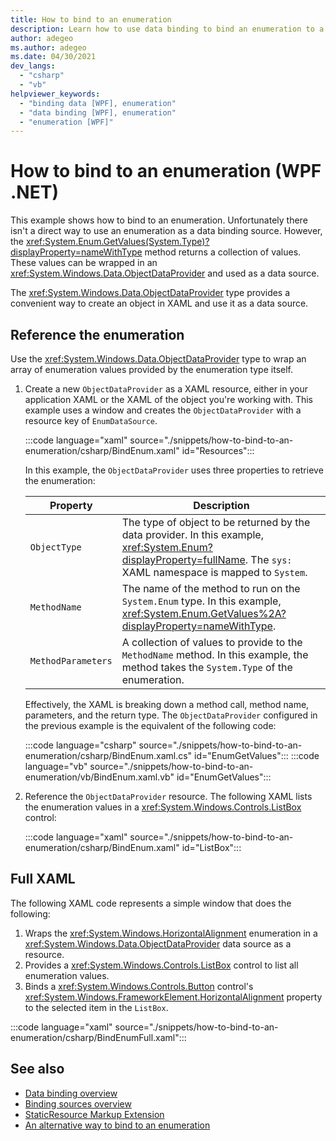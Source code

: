 ```yaml
---
title: How to bind to an enumeration
description: Learn how to use data binding to bind an enumeration to a collection object in XAML and in code for Windows Presentation Foundation.
author: adegeo
ms.author: adegeo
ms.date: 04/30/2021
dev_langs:
  - "csharp"
  - "vb"
helpviewer_keywords: 
  - "binding data [WPF], enumeration"
  - "data binding [WPF], enumeration"
  - "enumeration [WPF]"
---
```


# How to bind to an enumeration (WPF .NET)

This example shows how to bind to an enumeration. Unfortunately there isn't a direct way to use an enumeration as a data binding source. However, the <xref:System.Enum.GetValues(System.Type)?displayProperty=nameWithType> method returns a collection of values. These values can be wrapped in an <xref:System.Windows.Data.ObjectDataProvider> and used as a data source.

The <xref:System.Windows.Data.ObjectDataProvider> type provides a convenient way to create an object in XAML and use it as a data source.

## Reference the enumeration

Use the <xref:System.Windows.Data.ObjectDataProvider> type to wrap an array of enumeration values provided by the enumeration type itself.

01. Create a new `ObjectDataProvider` as a XAML resource, either in your application XAML or the XAML of the object you're working with. This example uses a window and creates the `ObjectDataProvider` with a resource key of `EnumDataSource`.

    :::code language="xaml" source="./snippets/how-to-bind-to-an-enumeration/csharp/BindEnum.xaml" id="Resources":::

    In this example, the `ObjectDataProvider` uses three properties to retrieve the enumeration:

    | Property           | Description                                                                                                                                                            |
    |--------------------|------------------------------------------------------------------------------------------------------------------------------------------------------------------------|
    | `ObjectType`       | The type of object to be returned by the data provider. In this example, <xref:System.Enum?displayProperty=fullName>. The `sys:` XAML namespace is mapped to `System`. |
    | `MethodName`       | The name of the method to run on the `System.Enum` type. In this example, <xref:System.Enum.GetValues%2A?displayProperty=nameWithType>.                                |
    | `MethodParameters` | A collection of values to provide to the `MethodName` method. In this example, the method takes the `System.Type` of the enumeration.                                  |

    Effectively, the XAML is breaking down a method call, method name, parameters, and the return type. The `ObjectDataProvider` configured in the previous example is the equivalent of the following code:

    :::code language="csharp" source="./snippets/how-to-bind-to-an-enumeration/csharp/BindEnum.xaml.cs" id="EnumGetValues":::
    :::code language="vb" source="./snippets/how-to-bind-to-an-enumeration/vb/BindEnum.xaml.vb" id="EnumGetValues":::

02. Reference the `ObjectDataProvider` resource. The following XAML lists the enumeration values in a <xref:System.Windows.Controls.ListBox> control:

    :::code language="xaml" source="./snippets/how-to-bind-to-an-enumeration/csharp/BindEnum.xaml" id="ListBox":::

## Full XAML

The following XAML code represents a simple window that does the following:

01. Wraps the <xref:System.Windows.HorizontalAlignment> enumeration in a <xref:System.Windows.Data.ObjectDataProvider> data source as a resource.
01. Provides a <xref:System.Windows.Controls.ListBox> control to list all enumeration values.
01. Binds a <xref:System.Windows.Controls.Button> control's <xref:System.Windows.FrameworkElement.HorizontalAlignment> property to the selected item in the `ListBox`.

:::code language="xaml" source="./snippets/how-to-bind-to-an-enumeration/csharp/BindEnumFull.xaml":::

## See also

- [Data binding overview](index.md)
- [Binding sources overview](binding-sources-overview.md)
- [StaticResource Markup Extension](../../../framework/wpf/advanced/staticresource-markup-extension.md)
- [An alternative way to bind to an enumeration](https://brianlagunas.com/a-better-way-to-data-bind-enums-in-wpf/)

